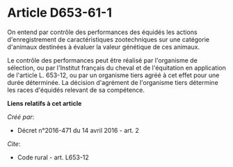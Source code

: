 # Article D653-61-1

On entend par contrôle des performances des équidés les actions d'enregistrement de caractéristiques zootechniques sur une
catégorie d'animaux destinées à évaluer la valeur génétique de ces animaux. 

Le contrôle des performances peut être réalisé par l'organisme de sélection, ou par l'Institut français du cheval et de
l'équitation en application de l'article L. 653-12, ou par un organisme tiers agréé à cet effet pour une durée déterminée. La
décision d'agrément de l'organisme tiers détermine les races d'équidés relevant de sa compétence.

**Liens relatifs à cet article**

_Créé par_:

  - Décret n°2016-471 du 14 avril 2016 - art. 2

_Cite_:

  - Code rural - art. L653-12

